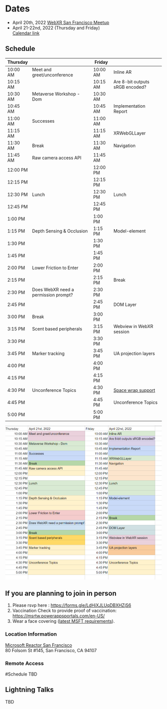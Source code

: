 # Dates

- April 20th, 2022 [WebXR San Francisco Meetup](https://www.meetup.com/Web-VR/events/285074729/)
- April 21-22nd, 2022 (Thursday and Friday)</br>
[Calendar link](https://www.w3.org/events/meetings/49c83780-eb0d-4d0a-a619-4d8f0637f7dd)</br>

## Schedule



| Thursday |                                      | Friday   |                                 |
| -------- | ------------------------------------ | -------- | ------------------------------- |
| 10:00 AM | Meet and greet/unconference          | 10:00 AM | Inline AR                       |
| 10:15 AM |                                      | 10:15 AM | Are 8-bit outputs sRGB encoded? |
| 10:30 AM | Metaverse Workshop - Dom             | 10:30 AM |                                 |
| 10:45 AM |                                      | 10:45 AM | Implementation Report           |
| 11:00 AM | Successes                            | 11:00 AM |                                 |
| 11:15 AM |                                      | 11:15 AM | XRWebGLLayer                    |
| 11:30 AM | Break                                | 11:30 AM | Navigation                      |
| 11:45 AM | Raw camera access API                | 11:45 AM |                                 |
| 12:00 PM |                                      | 12:00 PM |                                 |
| 12:15 PM |                                      | 12:15 PM |                                 |
| 12:30 PM | Lunch                                | 12:30 PM | Lunch                           |
| 12:45 PM |                                      | 12:45 PM |                                 |
| 1:00 PM  |                                      | 1:00 PM  |                                 |
| 1:15 PM  | Depth Sensing & Occlusion            | 1:15 PM  | Model-element                   |
| 1:30 PM  |                                      | 1:30 PM  |                                 |
| 1:45 PM  |                                      | 1:45 PM  |                                 |
| 2:00 PM  | Lower Friction to Enter              | 2:00 PM  |                                 |
| 2:15 PM  |                                      | 2:15 PM  | Break                           |
| 2:30 PM  | Does WebXR need a permission prompt? | 2:30 PM  |                                 |
| 2:45 PM  |                                      | 2:45 PM  | DOM Layer                       |
| 3:00 PM  | Break                                | 3:00 PM  |                                 |
| 3:15 PM  | Scent based peripherals              | 3:15 PM  | Webview in WebXR session        |
| 3:30 PM  |                                      | 3:30 PM  |                                 |
| 3:45 PM  | Marker tracking                      | 3:45 PM  | UA projection layers            |
| 4:00 PM  |                                      | 4:00 PM  |                                 |
| 4:15 PM  |                                      | 4:15 PM  |                                 |
| 4:30 PM  | Unconference Topics                  | 4:30 PM  |[Space wrap support](https://github.com/immersive-web/layers/issues/272) |
| 4:45 PM  |                                      | 4:45 PM  |Unconference Topics              |
| 5:00 PM  |                                      | 5:00 PM  |

![Color coded schedule](https://github.com/immersive-web/administrivia/blob/main/F2F-April-2022/f2fApril22Schedule.png)

## If you are planning to join in person

1. Please rsvp here : https://forms.gle/LdHiXJLUqDBXHZjS6
2. Vaccination Check to provide proof of vaccination: https://msrtw.powerappsportals.com/en-US/
3. Wear a face covering ([latest MSFT requirements](https://microsoft.sharepoint.com/teams/Emergency_Preparedness/SitePages/Microsoft-Office-Site-Updates.aspx)).

### Location Information

[Microsoft Reactor San Francisco](https://g.page/microsoft-reactor?share)</br>
80 Folsom St #145, San Francisco, CA 94107

### Remote Access

#Schedule
TBD

## Lightning Talks

TBD
